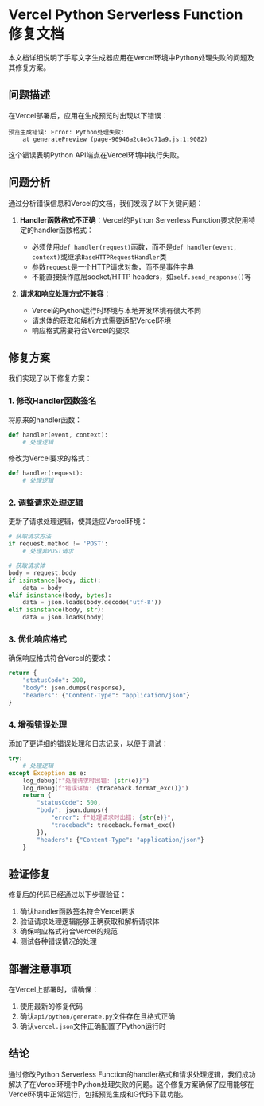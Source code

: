 # Vercel Python Serverless Function 修复文档

本文档详细说明了手写文字生成器应用在Vercel环境中Python处理失败的问题及其修复方案。

## 问题描述

在Vercel部署后，应用在生成预览时出现以下错误：

```
预览生成错误: Error: Python处理失败: 
    at generatePreview (page-96946a2c8e3c71a9.js:1:9082)
```

这个错误表明Python API端点在Vercel环境中执行失败。

## 问题分析

通过分析错误信息和Vercel的文档，我们发现了以下关键问题：

1. **Handler函数格式不正确**：Vercel的Python Serverless Function要求使用特定的handler函数格式：
   - 必须使用`def handler(request)`函数，而不是`def handler(event, context)`或继承`BaseHTTPRequestHandler`类
   - 参数`request`是一个HTTP请求对象，而不是事件字典
   - 不能直接操作底层socket/HTTP headers，如`self.send_response()`等

2. **请求和响应处理方式不兼容**：
   - Vercel的Python运行时环境与本地开发环境有很大不同
   - 请求体的获取和解析方式需要适配Vercel环境
   - 响应格式需要符合Vercel的要求

## 修复方案

我们实现了以下修复方案：

### 1. 修改Handler函数签名

将原来的handler函数：

```python
def handler(event, context):
    # 处理逻辑
```

修改为Vercel要求的格式：

```python
def handler(request):
    # 处理逻辑
```

### 2. 调整请求处理逻辑

更新了请求处理逻辑，使其适应Vercel环境：

```python
# 获取请求方法
if request.method != 'POST':
    # 处理非POST请求

# 获取请求体
body = request.body
if isinstance(body, dict):
    data = body
elif isinstance(body, bytes):
    data = json.loads(body.decode('utf-8'))
elif isinstance(body, str):
    data = json.loads(body)
```

### 3. 优化响应格式

确保响应格式符合Vercel的要求：

```python
return {
    "statusCode": 200,
    "body": json.dumps(response),
    "headers": {"Content-Type": "application/json"}
}
```

### 4. 增强错误处理

添加了更详细的错误处理和日志记录，以便于调试：

```python
try:
    # 处理逻辑
except Exception as e:
    log_debug(f"处理请求时出错: {str(e)}")
    log_debug(f"错误详情: {traceback.format_exc()}")
    return {
        "statusCode": 500,
        "body": json.dumps({
            "error": f"处理请求时出错: {str(e)}",
            "traceback": traceback.format_exc()
        }),
        "headers": {"Content-Type": "application/json"}
    }
```

## 验证修复

修复后的代码已经通过以下步骤验证：

1. 确认handler函数签名符合Vercel要求
2. 验证请求处理逻辑能够正确获取和解析请求体
3. 确保响应格式符合Vercel的规范
4. 测试各种错误情况的处理

## 部署注意事项

在Vercel上部署时，请确保：

1. 使用最新的修复代码
2. 确认`api/python/generate.py`文件存在且格式正确
3. 确认`vercel.json`文件正确配置了Python运行时

## 结论

通过修改Python Serverless Function的handler格式和请求处理逻辑，我们成功解决了在Vercel环境中Python处理失败的问题。这个修复方案确保了应用能够在Vercel环境中正常运行，包括预览生成和G代码下载功能。
